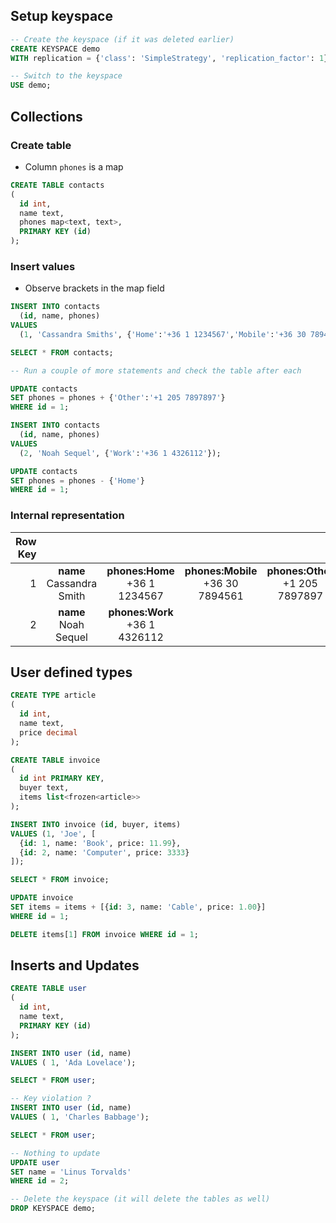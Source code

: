 ## Setup keyspace

```sql
-- Create the keyspace (if it was deleted earlier)
CREATE KEYSPACE demo
WITH replication = {'class': 'SimpleStrategy', 'replication_factor': 1};

-- Switch to the keyspace
USE demo;
```

## Collections

### Create table

* Column `phones` is a map

```sql 
CREATE TABLE contacts
(
  id int, 
  name text, 
  phones map<text, text>, 
  PRIMARY KEY (id)
);
```

### Insert values

* Observe brackets in the map field

```sql
INSERT INTO contacts 
  (id, name, phones) 
VALUES 
  (1, 'Cassandra Smiths', {'Home':'+36 1 1234567','Mobile':'+36 30 7894561'});

SELECT * FROM contacts;

-- Run a couple of more statements and check the table after each

UPDATE contacts 
SET phones = phones + {'Other':'+1 205 7897897'} 
WHERE id = 1;

INSERT INTO contacts 
  (id, name, phones) 
VALUES 
  (2, 'Noah Sequel', {'Work':'+36 1 4326112'});

UPDATE contacts 
SET phones = phones - {'Home'} 
WHERE id = 1;
```

### Internal representation

| Row Key |                             |                                  |                                     |                                    |
| -------:|:---------------------------:|:--------------------------------:|:-----------------------------------:|:----------------------------------:|
| 1       | **name**<br>Cassandra Smith | **phones:Home**<br>+36 1 1234567 | **phones:Mobile**<br>+36 30 7894561 | **phones:Other**<br>+1 205 7897897 |
| 2       | **name**<br>Noah Sequel     | **phones:Work**<br>+36 1 4326112 |                                     |                                    |

## User defined types

```sql
CREATE TYPE article
(
  id int, 
  name text, 
  price decimal
);

CREATE TABLE invoice 
(
  id int PRIMARY KEY, 
  buyer text, 
  items list<frozen<article>>
);

INSERT INTO invoice (id, buyer, items) 
VALUES (1, 'Joe', [
  {id: 1, name: 'Book', price: 11.99}, 
  {id: 2, name: 'Computer', price: 3333}
]);

SELECT * FROM invoice;

UPDATE invoice 
SET items = items + [{id: 3, name: 'Cable', price: 1.00}] 
WHERE id = 1;

DELETE items[1] FROM invoice WHERE id = 1;
```

## Inserts and Updates

```sql
CREATE TABLE user
(
  id int,
  name text,
  PRIMARY KEY (id)
);
```

```sql
INSERT INTO user (id, name)
VALUES ( 1, 'Ada Lovelace');

SELECT * FROM user;

-- Key violation ?
INSERT INTO user (id, name)
VALUES ( 1, 'Charles Babbage');

SELECT * FROM user;

-- Nothing to update
UPDATE user
SET name = 'Linus Torvalds'
WHERE id = 2;

-- Delete the keyspace (it will delete the tables as well)
DROP KEYSPACE demo;
```
